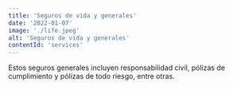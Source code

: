 ```yaml
---
title: 'Seguros de vida y generales'
date: '2022-01-07'
image: './life.jpeg'
alt: 'Seguros de vida y generales'
contentId: 'services'
---
```


Estos seguros generales incluyen responsabilidad civil, pólizas de cumplimiento y pólizas de todo riesgo, entre otras.

